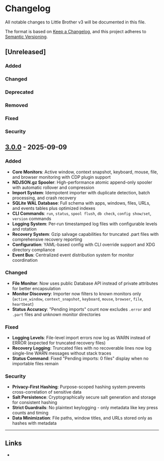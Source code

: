 # Changelog

All notable changes to Little Brother v3 will be documented in this file.

The format is based on [Keep a Changelog](https://keepachangelog.com/en/1.1.0/),
and this project adheres to [Semantic Versioning](https://semver.org/spec/v2.0.0.html).

## [Unreleased]

### Added
### Changed
### Deprecated
### Removed
### Fixed
### Security

## [3.0.0] - 2025-09-09

### Added
- **Core Monitors**: Active window, context snapshot, keyboard, mouse, file, and browser monitoring with CDP plugin support
- **NDJSON.gz Spooler**: High-performance atomic append-only spooler with automatic rollover and compression
- **Import System**: Idempotent importer with duplicate detection, batch processing, and crash recovery
- **SQLite WAL Database**: Full schema with apps, windows, files, URLs, and events tables plus optimized indexes
- **CLI Commands**: `run`, `status`, `spool flush`, `db check`, `config show/set`, `version` commands
- **Logging System**: Per-run timestamped log files with configurable levels and rotation
- **Recovery System**: Gzip salvage capabilities for truncated .part files with comprehensive recovery reporting
- **Configuration**: YAML-based config with CLI override support and XDG directory compliance
- **Event Bus**: Centralized event distribution system for monitor coordination

### Changed
- **File Monitor**: Now uses public Database API instead of private attributes for better encapsulation
- **Monitor Discovery**: Importer now filters to known monitors only (`active_window`, `context_snapshot`, `keyboard`, `mouse`, `browser`, `file`, `heartbeat`)
- **Status Accuracy**: "Pending imports" count now excludes `.error` and `.part` files and unknown monitor directories

### Fixed
- **Logging Levels**: File-level import errors now log as WARN instead of ERROR (expected for truncated recovery files)
- **Recovery Logging**: Truncated files with no recoverable lines now log single-line WARN messages without stack traces
- **Status Command**: Fixed "Pending imports: 0 files" display when no importable files remain

### Security
- **Privacy-First Hashing**: Purpose-scoped hashing system prevents cross-correlation of sensitive data
- **Salt Persistence**: Cryptographically secure salt generation and storage for consistent hashing
- **Strict Guardrails**: No plaintext keylogging - only metadata like key press counts and timing
- **Data Minimization**: File paths, window titles, and URLs stored only as hashes with metadata

---

## Links

- [3.0.0]: https://github.com/your-org/little-brother-v3/releases/tag/v3.0.0
